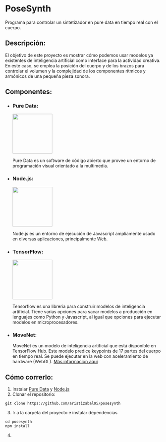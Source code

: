 # PoseSynth
Programa para controlar un sintetizador en pure data en tiempo real con el cuerpo.

## Descripción:
El objetivo de este proyecto es mostrar cómo podemos usar modelos ya existentes de inteligencia artificial como interface para la actividad creativa. En este caso, se emplea la posición del cuerpo y de los brazos para controlar el volumen y la complejidad de los componentes rítmicos y armónicos de una pequeña pieza sonora.

## Componentes:
- ### Pure Data:
  <img src="https://www.shedhalle.de/licht2014/wp-content/uploads/2014/10/pure-data.jpg" width="128px"></img>
  
  Pure Data es un software de código abierto que provee un entorno de programación visual orientado a la multimedia.
  
- ### Node.js:

  <img src="https://nitayneeman.com/images/thumbnails/node.js.png" width="128px"></img>
  
  Node.js es un entorno de ejecución de Javascript ampliamente usado en diversas aplicaciones, principalmente Web.
  
- ### TensorFlow:

  <img src="https://www.nxp.com/assets/images/en/logos-external/TensorFlow-Logo-ML.png" width="128px"></img>
  
  Tensorflow es una librería para construir modelos de inteligencia artificial. Tiene varias opciones para sacar modelos a producción en lenguajes como Python y Javascript, al igual que opciones para ejecutar modelos en microprocesadores.
  
- ### MoveNet:
  
  MoveNet es un modelo de inteligencia artificial que está disponible en TensorFlow Hub. Este modelo predice keypoints de 17 partes del cuerpo en tiempo real. Se puede ejecutar en la web con aceleramiento de hardware (WebGL). [Más información aquí](https://blog.tensorflow.org/2021/05/next-generation-pose-detection-with-movenet-and-tensorflowjs.html)
  

## Cómo correrlo:
1. Instalar [Pure Data](https://puredata.info/downloads/pure-data) y [Node.js](https://nodejs.org/en/download/)
2. Clonar el repositorio:

  ```shell
  git clone https://github.com/aristizabal95/posesynth
  ```
  
3. Ir a la carpeta del proyecto e instalar dependencias

  ```shell
  cd posesynth
  npm install
  ```
  
4. 
